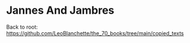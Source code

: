 #  Jannes And Jambres

Back to root: https://github.com/LeoBlanchette/the_70_books/tree/main/copied_texts
